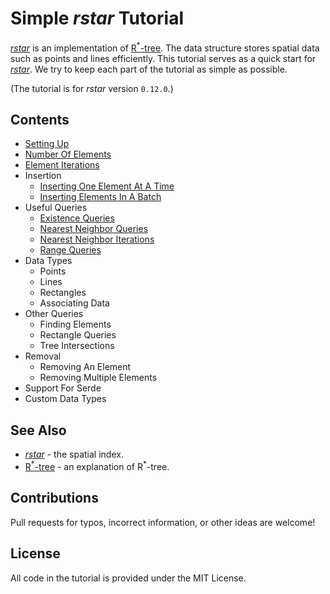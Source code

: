 # Simple *rstar* Tutorial

[*rstar*](https://github.com/georust/rstar) is an implementation of [R<sup>*</sup>-tree](https://en.wikipedia.org/wiki/R*-tree).
The data structure stores spatial data such as points and lines efficiently.
This tutorial serves as a quick start for [*rstar*](https://github.com/georust/rstar).
We try to keep each part of the tutorial as simple as possible.

(The tutorial is for *rstar* version `0.12.0`.)

## Contents

* [Setting Up](./tutorial/setting_up.md)
* [Number Of Elements](./tutorial/number_of_elements.md)
* [Element Iterations](./tutorial/element_iterations.md)
* Insertion
  * [Inserting One Element At A Time](./tutorial/inserting_one_element_at_a_time.md)
  * [Inserting Elements In A Batch](./tutorial/inserting_elements_in_a_batch.md)
* Useful Queries
  * [Existence Queries](./tutorial/existence_queries.md)
  * [Nearest Neighbor Queries](./tutorial/nearest_neighbor_queries.md)
  * [Nearest Neighbor Iterations](./tutorial/nearest_neighbor_iterations.md)
  * [Range Queries](./tutorial/range_queries.md)
* Data Types
  * Points
  * Lines
  * Rectangles
  * Associating Data
* Other Queries
  * Finding Elements
  * Rectangle Queries
  * Tree Intersections
* Removal
  * Removing An Element
  * Removing Multiple Elements
* Support For Serde
* Custom Data Types

## See Also

* [*rstar*](https://github.com/georust/rstar) - the spatial index.
* [R<sup>*</sup>-tree](https://en.wikipedia.org/wiki/R*-tree) - an explanation of R<sup>*</sup>-tree.

## Contributions

Pull requests for typos, incorrect information, or other ideas are welcome!

## License

All code in the tutorial is provided under the MIT License.
